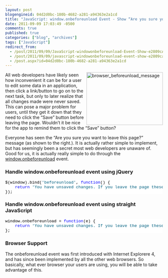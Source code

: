 ```yaml
---
layout: post
blogengineid: 04d2d0bc-180b-4682-a281-a94363e2a1cd
title: "JavaScript: window.onbeforeunload Event - Show “Are you sure you want to leave this page?” Message"
date: 2011-09-09 17:03:49 -0500
comments: true
published: true
categories: ["blog", "archives"]
tags: ["JavaScript"]
redirect_from: 
  - /post/2011/09/09/JavaScript-windowonbeforeunload-Event-Show-e2809cAre-you-sure-you-want-to-leave-this-pagee2809d-Message
  - /post/2011/09/09/javascript-windowonbeforeunload-event-show-e2809care-you-sure-you-want-to-leave-this-pagee2809d-message
  - /post.aspx?id=04d2d0bc-180b-4682-a281-a94363e2a1cd
---
```

<!-- more -->
<p><a href="/images/postsbrowser_beforeunload_message.png"><img style="background-image: none; border-bottom: 0px; border-left: 0px; padding-left: 0px; padding-right: 0px; display: inline; float: right; border-top: 0px; border-right: 0px; padding-top: 0px" title="browser_beforeunload_message" border="0" alt="browser_beforeunload_message" align="right" src="/images/postsbrowser_beforeunload_message_thumb.png" width="244" height="169" /></a>All web developers have likely seen how inconvenient it can be for a user to edit some data in an application, then click a link/button to go on to the next task, but only to later realize that all changes made were never saved. This can pose a major problem for users, until they get it down that they need to click the “Save” button before leaving the page. Wouldn’t it be nice for the app to remind them to click the “Save” button?</p>  <p>Everyone has seen the “Are you sure you want to leave this page?” message (as shown to the right.). It is actually rather simple to implement, but has seemingly been a secret most web developers are unaware of. Good for us, it is actually really simple to do through the <a href="https://developer.mozilla.org/En/DOM/Window.onbeforeunload">window.onbeforeunload</a> event.</p>    <h3>Handle window.onbeforeunload event using jQuery</h3>  <pre class="csharpcode">$(window).bind(<span class="str">'beforeunload'</span>, <span class="kwrd">function</span>() {
    <span class="kwrd">return</span> <span class="str">'You have unsaved changes. If you leave the page these changes will be lost.'</span>;
});</pre>
<style type="text/css">
.csharpcode, .csharpcode pre
{
	font-size: small;
	color: black;
	font-family: consolas, "Courier New", courier, monospace;
	background-color: #ffffff;
	/*white-space: pre;*/
}
.csharpcode pre { margin: 0em; }
.csharpcode .rem { color: #008000; }
.csharpcode .kwrd { color: #0000ff; }
.csharpcode .str { color: #006080; }
.csharpcode .op { color: #0000c0; }
.csharpcode .preproc { color: #cc6633; }
.csharpcode .asp { background-color: #ffff00; }
.csharpcode .html { color: #800000; }
.csharpcode .attr { color: #ff0000; }
.csharpcode .alt 
{
	background-color: #f4f4f4;
	width: 100%;
	margin: 0em;
}
.csharpcode .lnum { color: #606060; }</style>

<h3>Handle window.onbeforeunload event using straight JavaScript</h3>

<pre class="csharpcode">window.onbeforeunload = <span class="kwrd">function</span>(e) {
    <span class="kwrd">return</span> <span class="str">'You have unsaved changes. If you leave the page these changes will be lost.'</span>;
};</pre>

<h3>Browser Support</h3>

<p>The onbeforeunload event was first introduced with Internet Explorere 4, and has since been implemented by all the other web browsers. So basically, what ever browser your users are using, you will be able to take advantage of this.</p>
